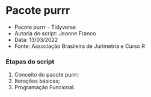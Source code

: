 # Pacote purrr

- Pacote purrr - Tidyverse
- Autoria do script: Jeanne Franco
- Data: 13/03/2022
- Fonte: Associação Brasileira de Jurimetria e Curso R

### Etapas do script

1. Conceito do pacote purrr;
2. Iterações básicas;
3. Programação Funcional.
